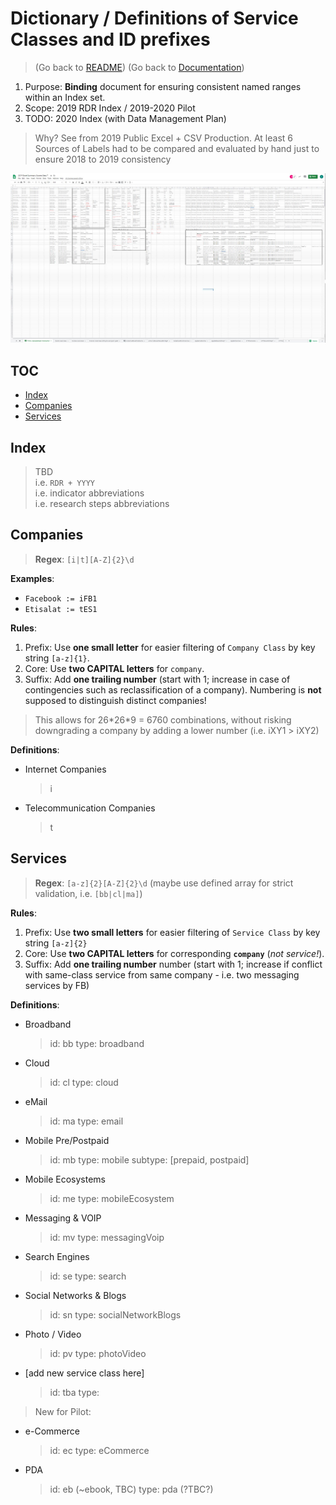# Dictionary / Definitions of Service Classes and ID prefixes

> (Go back to [README](../README.MD))
> (Go back to [Documentation](documentation.MD))

1. Purpose: **Binding** document for ensuring consistent named ranges within an Index set.
2. Scope: 2019 RDR Index / 2019-2020 Pilot
3. TODO: 2020 Index (with Data Management Plan)

> Why? See from 2019 Public Excel + CSV Production. At least 6 Sources of Labels had to be compared and evaluated by hand just to ensure 2018 to 2019 consistency

![](/docs/img/2019-label-comparison.jpg)
## TOC

+ [Index](#Index)
+ [Companies](#Companies)
+ [Services](#Services)

## Index

> TBD\
> i.e. `RDR + YYYY`\
> i.e. indicator abbreviations\
> i.e. research steps abbreviations

## Companies

> **Regex**: `[i|t][A-Z]{2}\d`

**Examples**:

+ `Facebook := iFB1`
+ `Etisalat := tES1`

**Rules**:

1. Prefix: Use **one small letter** for easier filtering of `Company Class` by key string `[a-z]{1}`.
2. Core: Use **two CAPITAL letters** for `company`.
3. Suffix: Add **one trailing number** (start with 1; increase in case of contingencies such as reclassification of a company). Numbering is **not** supposed to distinguish distinct companies!

> This allows for 26\*26\*9 = 6760 combinations, without risking downgrading a company by adding a lower number (i.e. iXY1 > iXY2)

**Definitions**:

+ Internet Companies
  > i

+ Telecommunication Companies
  > t

## Services

> **Regex**: `[a-z]{2}[A-Z]{2}\d` (maybe use defined array for strict validation, i.e. `[bb|cl|ma]`)

**Rules**:

1. Prefix: Use **two small letters** for easier filtering of `Service Class` by key string `[a-z]{2}`
2. Core: Use **two CAPITAL letters** for corresponding **`company`** (*not service!*).
3. Suffix: Add **one trailing number** number (start with 1; increase if conflict with same-class service from same company - i.e. two messaging services by FB)

**Definitions**:

+ Broadband
  > id: bb
  > type: broadband

+ Cloud
  > id: cl
  > type: cloud

+ eMail
  > id: ma
  > type: email

+ Mobile Pre/Postpaid
  > id: mb
  > type: mobile
  > subtype: [prepaid, postpaid]

+ Mobile Ecosystems
  > id: me
  > type: mobileEcosystem

+ Messaging & VOIP
  > id: mv
  > type: messagingVoip

+ Search Engines
  > id: se
  > type: search

+ Social Networks & Blogs
  > id: sn
  > type: socialNetworkBlogs

+ Photo / Video
  > id: pv
  > type: photoVideo

+ [add new service class here]
  > id: tba
  > type: 

> New for Pilot:

+ e-Commerce
  > id: ec
  > type: eCommerce

+ PDA
  > id: eb (~ebook, TBC)
  > type: pda (?TBC?)
